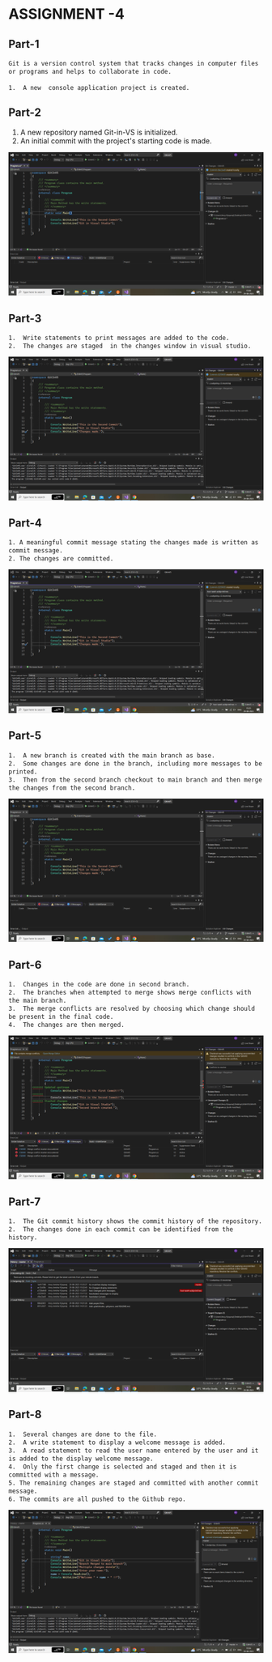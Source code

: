 # ASSIGNMENT -4
## Part-1
    Git is a version control system that tracks changes in computer files or programs and helps to collaborate in code.

    1.  A new  console application project is created.

## Part-2
   1.   A new repository named Git-in-VS is initialized.
   2.   An initial commit with the project's starting code is made.
   
![Initial Commit message](init.png)

## Part-3
    1.  Write statements to print messages are added to the code.
    2.  The changes are staged  in the changes window in visual studio.
![Staging](firstcommit.png)

## Part-4
    1. A meaningful commit message stating the changes made is written as commit message.
    2. The changes are committed.
![Commiting after staging the changes](afterstaging.png)

## Part-5
    1.  A new branch is created with the main branch as base.
    2.  Some changes are done in the branch, including more messages to be printed.
    3.  Then from the second branch checkout to main branch and then merge the changes from the second branch.
![Creation of new branch](newbranch.png)

## Part-6
    1.  Changes in the code are done in second branch.
    2.  The branches when attempted to merge shows merge conflicts with the main branch.
    3.  The merge conflicts are resolved by choosing which change should be present in the final code.
    4.  The changes are then merged.
![Merging Second branch to main](Screenshot(7).png)

## Part-7
    1.  The Git commit history shows the commit history of the repository.
    2.  The changes done in each commit can be identified from the history.
![Git commit history](Screenshot(10).png)

## Part-8
    1.  Several changes are done to the file.
    2.  A write statement to display a welcome message is added.
    3.  A read statement to read the user name entered by the user and it is added to the display welcome message.
    4.  Only the first change is selected and staged and then it is committed with a message.
    5. The remaining changes are staged and committed with another commit message.
    6. The commits are all pushed to the Github repo.
![Selective staging and commit](Screenshot(12).png)


